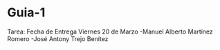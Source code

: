 # Guia-1
Tarea: Fecha de Entrega Viernes 20 de Marzo
-Manuel Alberto Martínez Romero
-José Antony Trejo Benítez


